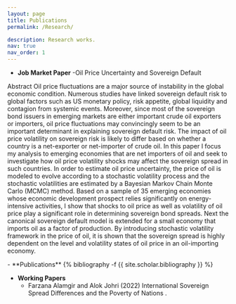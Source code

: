 ```yaml
---
layout: page
title: Publications
permalink: /Research/

description: Research works.
nav: true
nav_order: 1
---
```

<!-- _pages/publications.md -->
<div class="publications">
</div>

- **Job Market Paper**
  -Oil Price Uncertainty and Sovereign Default
  
Abstract
Oil price fluctuations are a major source of instability in the global economic condition. Numerous studies have linked sovereign default risk to global factors such as US monetary policy, risk appetite, global liquidity and contagion from systemic events. Moreover, since most of the sovereign bond issuers in emerging markets are either important crude oil exporters or importers, oil price fluctuations may convincingly seem to be an important determinant in explaining sovereign default risk. The impact of oil price volatility on sovereign risk is likely to differ based on whether a country is a net-exporter or net-importer of crude oil. In this paper I focus my analysis to emerging economies that are net importers of oil and seek to investigate how oil price volatility shocks may affect the sovereign spread in such countries. In order to estimate oil price uncertainty, the price of oil is modeled to evolve according to a stochastic volatility process and the stochastic volatilities are estimated by a Bayesian Markov Chain Monte Carlo (MCMC) method. Based on a sample of 35 emerging economies whose economic development prospect relies significantly on energy-intensive activities, I show that shocks to oil price as well as volatility of oil price play a significant role in determining sovereign bond spreads. Next the canonical sovereign default model is extended for a small economy that imports oil as a factor of production. By introducing stochastic volatility framework in the price of oil, it is shown that the sovereign spread is highly dependent on the level and volatility states of oil price in an oil-importing economy.
</div>
- **Publications**
{% bibliography -f {{ site.scholar.bibliography }} %}

</div>

- **Working Papers**
  - Farzana Alamgir and Alok Johri (2022)  International Sovereign Spread Differences and the Poverty of Nations .
